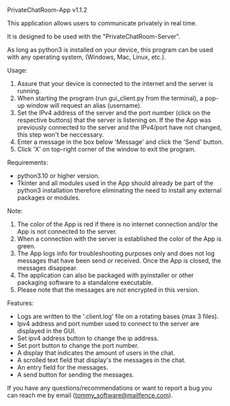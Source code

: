 PrivateChatRoom-App v1.1.2

This application allows users to communicate privately in real time.

It is designed to be used with the "PrivateChatRoom-Server".

As long as python3 is installed on your device, this program can be used with any 
operating system, (Windows, Mac, Linux, etc.).

Usage:
1. Assure that your device is connected to the internet and the server is
    running.
2. When starting the program (run gui_client.py from the terminal), a pop-up window will request an alias (username).
3. Set the IPv4 address of the server and the port number (click on the
    respective buttons) that the server is listening on.
   If the the App was previously connected to the server and the IPv4/port
    have not changed, this step won't be neccessary.
4. Enter a message in the box below 'Message' and click the 'Send' button.
5. Click 'X' on top-right corner of the window to exit the program.

Requirements:
- python3.10 or higher version.
- Tkinter and all modules used in the App should already be part of the
   python3 installation therefore eliminating the need to install any
   external packages or modules.

Note:
1. The color of the App is red if there is no internet connection and/or
    the App is not connected to the server.
2. When a connection with the server is established the color of the App is green.
3. The App logs info for troubleshooting purposes only and does not log messages
    that have been send or received.
    Once the App is closed, the messages disappear.
5. The application can also be packaged with pyinstaller or other packaging
    software to a standalone executable.
6. Please note that the messages are not encrypted in this version.

Features:
- Logs are written to the '.client.log' file on a rotating bases (max 3 files).
- Ipv4 address and port number used to connect to the server are displayed
   in the GUI.
- Set ipv4 address button to change the ip address.
- Set port button to change the port number.
- A display that indicates the amount of users in the chat.
- A scrolled text field that display's the messages in the chat.
- An entry field for the messages.
- A send button for sending the messages.

If you have any questions/recommendations or want to report a bug you can reach
 me by email (tommy_software@mailfence.com).

  

